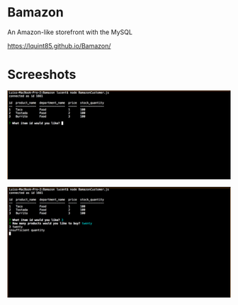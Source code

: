 # Bamazon
An Amazon-like storefront with the MySQL

https://lquint85.github.io/Bamazon/

# Screeshots 
![](node_pics/bamazan_1.png)

![](node_pics/bamazon_2.png)





